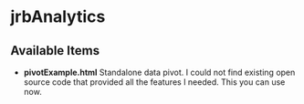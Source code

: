   # jrbAnalytics

  ## Available Items

  - **pivotExample.html** Standalone data pivot. I could not find existing open source code that provided all the features I needed. This you can use now. 

